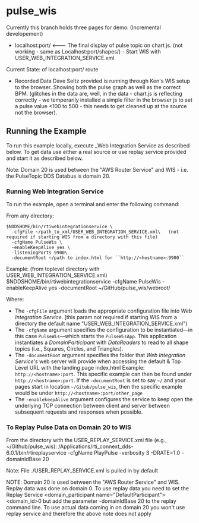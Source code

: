 # pulse_wis

Currently this branch holds three pages for demo:
(Incremental developement)

-    localhost:port/         <--- The final display of pulse topic on chart js. (not working - same as Localhost:port/shapes/) 
                                - Start WIS with USER_WEB_INTEGRATION_SERVICE.xml

Current State: of localhost:port/ route
- Recorded Data Dave Seltz provided is running through Ken's WIS setup to the browser. Showing both the pulse graph as well as the correct BPM.
  (glitches in the data are, well, in the data - chart.js is reflecting correctly - we temperarily installed a simple filter in the browser js to set a pulse value <100 to 500 - this needs to get cleaned up at the  source not the browser).

## Running the Example
To run this example locally, execute _Web Integration Service as described below.
To get data use either a real source or use replay service provided and start it 
as described below.

Note: Domain 20 is used between the "AWS Router Service" and WIS - i.e. the PulseTopic DDS Databus is domain 20. 

### Running Web Integration Service
To run the example, open a terminal and enter the following command:

From any directory:
```
$NDDSHOME/bin/rtiwebintegrationservice \
  -cfgFile ~/path_to_xml/USER_WEB_INTEGRATION_SERVICE.xml\   (not required if starting WIS from a directory with this file)
  -cfgName PulseWis \
  -enableKeepAlive yes \
  -listeningPorts 9900\
  -documentRoot ~/path to index.html for ``http://<hostname>:9900``
```
Example: (from toplevel directory with USER_WEB_INTEGRATION_SERVICE.xml)
$NDDSHOME/bin/rtiwebintegrationservice  -cfgName PulseWis  -enableKeepAlive yes -documentRoot ~/GitHub/pulse_wis/webroot/

Where:

* The ``-cfgFile`` argument loads the appropriate configuration file
into _Web Integration Service_. [this param not required if starting WIS from a directory 
the default name "USER_WEB_INTEGRATION_SERVICE.xml")
* The ``-cfgName`` argument specifies the configuration to be instantiated—in
this case ```PulseWis```—which starts the ``PulseWisApp``.
This application instantiates a _DomainParticipant_ with _DataReaders_ to read
to all shape topics (i.e., Squares, Circles, and Triangles).
* The ``-documentRoot`` argument specifies the folder that _Web
Integration Service's_ web server will provide when accessing the 
default & Top Level URL with the landing page index.html
Example: ``http://<hostname>:port``. This specific example can then be found
under ``http://<hostname>:port``. If the ``-documentRoot`` is set to say 
``~/`` and your pages start in location ``~/Gitub/pulse_wis``,  then the specific
example would be under ``http://<hostname>:port/other_page``
* The ``-enablekeepAlive`` argument configures the service to keep open the
underlying TCP connection between client and server between subsequent requests
and responses when possible.


### To Replay Pulse Data on Domain 20 to WIS
From the directory with the USER_REPLAY_SERVICE.xml file (e.g., ~/Github/pulse_wis):
 /Applications/rti_connext_dds-6.0.1/bin/rtireplayservice -cfgName PlayPulse -verbosity 3 -DRATE=1.0 -domainIdBase 20
 

 Note: File ./USER_REPLAY_SERVICE.xml is pulled in by default 

NOTE:  Domain 20 is used between the "AWS Router Service" and WIS. Replay data was done on domain 0. To use replay data
you need to set the Replay Service <domain_participant name="DefaultParticipant"> <domain_id>0 but add the parameter
-domainIdBase 20 to the replay command line.  To use actual data coming in on domain 20 you won't use replay service and 
therefore the above note does not apply
